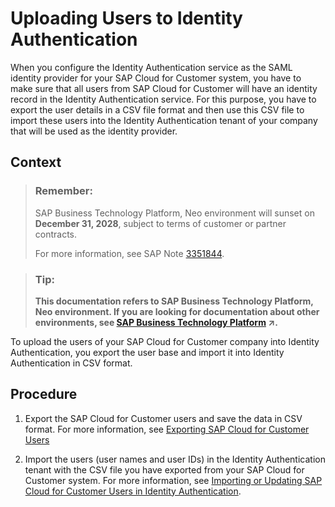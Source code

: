 <!-- loio4d6131a5588f4562900b8f32632d6eeb -->

# Uploading Users to Identity Authentication

When you configure the Identity Authentication service as the SAML identity provider for your SAP Cloud for Customer system, you have to make sure that all users from SAP Cloud for Customer will have an identity record in the Identity Authentication service. For this purpose, you have to export the user details in a CSV file format and then use this CSV file to import these users into the Identity Authentication tenant of your company that will be used as the identity provider.



## Context

> ### Remember:  
> SAP Business Technology Platform, Neo environment will sunset on **December 31, 2028**, subject to terms of customer or partner contracts.
> 
> For more information, see SAP Note [3351844](https://launchpad.support.sap.com/#/notes/3351844).

> ### Tip:  
> **This documentation refers to SAP Business Technology Platform, Neo environment. If you are looking for documentation about other environments, see [SAP Business Technology Platform](https://help.sap.com/viewer/65de2977205c403bbc107264b8eccf4b/Cloud/en-US/6a2c1ab5a31b4ed9a2ce17a5329e1dd8.html "SAP Business Technology Platform (SAP BTP) is an integrated offering comprised of four technology portfolios: database and data management, application development and integration, analytics, and intelligent technologies. The platform offers users the ability to turn data into business value, compose end-to-end business processes, and build and extend SAP applications quickly.") :arrow_upper_right:.**

To upload the users of your SAP Cloud for Customer company into Identity Authentication, you export the user base and import it into Identity Authentication in CSV format.



## Procedure

1.  Export the SAP Cloud for Customer users and save the data in CSV format. For more information, see [Exporting SAP Cloud for Customer Users](exporting-sap-cloud-for-customer-users-c35dd7c.md)

2.  Import the users \(user names and user IDs\) in the Identity Authentication tenant with the CSV file you have exported from your SAP Cloud for Customer system. For more information, see [Importing or Updating SAP Cloud for Customer Users in Identity Authentication](importing-or-updating-sap-cloud-for-customer-users-in-identity-authentication-0704d6c.md).


